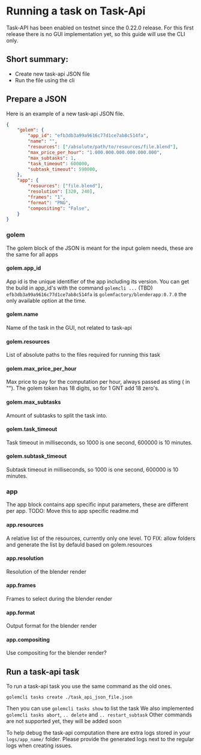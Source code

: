 # Running a task on Task-Api

Task-API has been enabled on testnet since the 0.22.0 release.
For this first release there is no GUI implementation yet, so this guide will use the CLI only.

## Short summary:

- Create new task-api JSON file
- Run the file using the cli

## Prepare a JSON

Here is an example of a new task-api JSON file.

```JSON
{
    "golem": {
        "app_id": "efb3db3a99a9616c77d1ce7ab8c514fa",
        "name": "",
        "resources": ["/absolute/path/to/resources/file.blend"],
        "max_price_per_hour": "1.000.000.000.000.000.000",
        "max_subtasks": 1,
        "task_timeout": 600000,
        "subtask_timeout": 590000,
    },
    "app": {
        "resources": ["file.blend"],
        "resolution": [320, 240],
        "frames": "1",
        "format": "PNG",
        "compositing": "False",
    }
}
```
### golem

The golem block of the JSON is meant for the input golem needs, these are the same for all apps

#### golem.app_id

App id is the unique identifier of the app including its version.
You can get the build in app_id's with the command `golemcli ...` (TBD)
`efb3db3a99a9616c77d1ce7ab8c514fa` is `golemfactory/blenderapp:0.7.0` the only available option at the time.

#### golem.name

Name of the task in the GUI, not related to task-api

#### golem.resources

List of absolute paths to the files required for running this task

#### golem.max_price_per_hour

Max price to pay for the computation per hour, always passed as sting ( in "").
The golem token has 18 digits, so for 1 GNT add 18 zero's.

#### golem.max_subtasks

Amount of subtasks to split the task into.

#### golem.task_timeout

Task timeout in milliseconds, so 1000 is one second, 600000 is 10 minutes.

#### golem.subtask_timeout

Subtask timeout in milliseconds, so 1000 is one second, 600000 is 10 minutes.

### app

The app block contains app specific input parameters, these are different per app.
TODO: Move this to app specific readme.md

#### app.resources

A relative list of the resources, currently only one level.
TO FIX: allow folders and generate the list by defauld based on golem.resources

#### app.resolution

Resolution of the blender render

#### app.frames

Frames to select during the blender render

#### app.format

Output format for the blender render

#### app.compositing

Use compositing for the blender render?

## Run a task-api task

To run a task-api task you use the same command as the old ones.

```
golemcli tasks create ./task_api_json_file.json
```

Then you can use `golemcli tasks show` to list the task
We also implemented `golemcli tasks abort`, `.. delete` and `.. restart_subtask`
Other commands are not supported yet, they will be added soon

To help debug the task-api computation there are extra logs stored in your `logs/app_name/` folder.
Please provide the generated logs next to the regular logs when creating issues.
